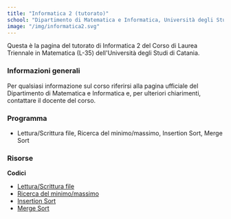 ```yaml
---
title: "Informatica 2 (tutorato)"
school: "Dipartimento di Matematica e Informatica, Università degli Studi di Catania"
image: "/img/informatica2.svg"
---
```

Questa è la pagina del tutorato di Informatica 2 del Corso di Laurea Triennale in Matematica (L-35) dell'Università degli Studi di Catania.

### Informazioni generali
Per qualsiasi informazione sul corso riferirsi alla pagina ufficiale del Dipartimento di Matematica e Informatica e, per ulteriori chiarimenti, contattare il docente del corso.

### Programma
- Lettura/Scrittura file, Ricerca del minimo/massimo, Insertion Sort, Merge Sort

### Risorse
**Codici**
- [Lettura/Scrittura file]()
- [Ricerca del minimo/massimo]()
- [Insertion Sort]()
- [Merge Sort]()